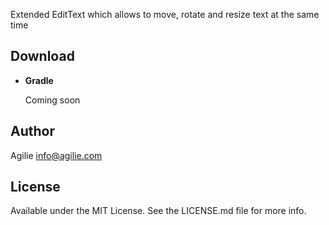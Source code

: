 Extended EditText which allows to move, rotate and resize text at the same time

## Download

- <b>Gradle</b>

    Coming soon

## Author

Agilie info@agilie.com

## License

Available under the MIT License. See the LICENSE.md file for more info.
